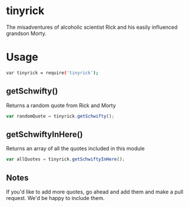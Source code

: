 # tinyrick
The misadventures of alcoholic scientist Rick and his easily influenced grandson Morty.

# Usage

```bash
var tinyrick = require('tinyrick');
```

## getSchwifty()
Returns a random quote from Rick and Morty

```javascript
var randomQuote = tinyrick.getSchwifty();
```

## getSchwiftyInHere()
Returns an array of all the quotes included in this module

```javascript
var allQuotes = tinyrick.getSchwiftyInHere();
```

## Notes
If you'd like to add more quotes, go ahead and add them and make a pull request. We'd be happy to include them.
